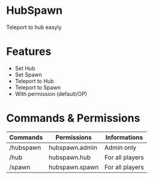 # HubSpawn
Teleport to hub easyly

# Features
- Set Hub
- Set Spawn
- Teleport to Hub
- Teleport to Spawn
- With permission (default/OP)

# Commands & Permissions
| Commands  | Permissions | Informations |
| ------------- | ------------- | ------------- |
| /hubspawn  | hubspawn.admin  | Admin only  |
| /hub  | hubspawn.hub  | For all players  |
| /spawn  | hubspawn.spawn  | For all players  |
